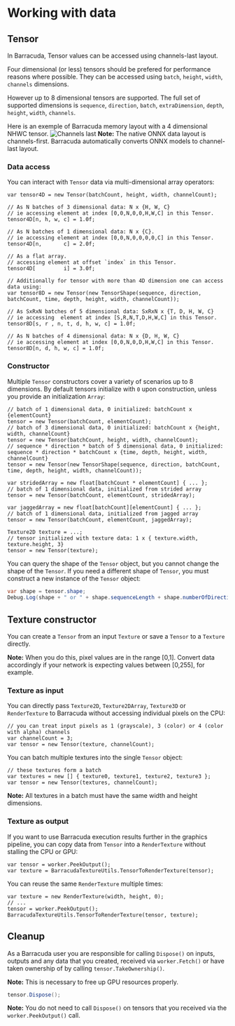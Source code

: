 # Working with data

## Tensor
In Barracuda, Tensor values can be accessed using channels-last layout.

Four dimensional (or less) tensors should be prefered for performance reasons where possible. They can be accessed using `batch`, `height`, `width`, `channels` dimensions.

However up to 8 dimensional tensors are supported. The full set of supported dimensions is `sequence`, `direction`, `batch`, `extraDimension`, `depth`, `height`, `width`, `channels`.

Here is an exemple of Barracuda memory layout with a 4 dimensional NHWC tensor.
![Channels last](images/ChannelsLast.png)
**Note:**  The native ONNX data layout is channels-first. Barracuda automatically converts ONNX models to channel-last layout.

### Data access

You can interact with `Tensor` data via multi-dimensional array operators:
```Csharp
var tensor4D = new Tensor(batchCount, height, width, channelCount);

// As N batches of 3 dimensional data: N x {H, W, C}
// ie accessing element at index [0,0,N,0,0,H,W,C] in this Tensor.
tensor4D[n, h, w, c] = 1.0f;

// As N batches of 1 dimensional data: N x {C}.
// ie accessing element at index [0,0,N,0,0,0,0,C] in this Tensor.
tensor4D[n,       c] = 2.0f; 

// As a flat array. 
// accessing element at offset `index` in this Tensor.
tensor4D[         i] = 3.0f;

// Additionally for tensor with more than 4D dimension one can access data using:
var tensor8D = new Tensor(new TensorShape(sequence, direction, batchCount, time, depth, height, width, channelCount));

// As SxRxN batches of 5 dimensional data: SxRxN x {T, D, H, W, C}
// ie accessing  element at index [S,R,N,T,D,H,W,C] in this Tensor.
tensor8D[s, r , n, t, d, h, w, c] = 1.0f;

// As N batches of 4 dimensional data: N x {D, H, W, C}
// ie accessing element at index [0,0,N,0,D,H,W,C] in this Tensor.
tensor8D[n, d, h, w, c] = 1.0f;
```

### Constructor
Multiple `Tensor` constructors cover a variety of scenarios up to 8 dimensions. By default tensors initialize with `0` upon construction, unless you provide an initialization `Array`:
```Csharp
// batch of 1 dimensional data, 0 initialized: batchCount x {elementCount}
tensor = new Tensor(batchCount, elementCount);
// batch of 3 dimensional data, 0 initialized: batchCount x {height, width, channelCount}
tensor = new Tensor(batchCount, height, width, channelCount);
// sequence * direction * batch of 5 dimensional data, 0 initialized: sequence * direction * batchCount x {time, depth, height, width, channelCount}
tensor = new Tensor(new TensorShape(sequence, direction, batchCount, time, depth, height, width, channelCount));
```
```Csharp
var stridedArray = new float[batchCount * elementCount] { ... };
// batch of 1 dimensional data, initialized from strided array
tensor = new Tensor(batchCount, elementCount, stridedArray);     
```
```Csharp
var jaggedArray = new float[batchCount][elementCount] { ... };
// batch of 1 dimensional data, initialized from jagged array
tensor = new Tensor(batchCount, elementCount, jaggedArray);      
```
```Csharp
Texture2D texture = ...;
// tensor initialized with texture data: 1 x { texture.width, texture.height, 3}
tensor = new Tensor(texture);                                    
```

You can query the shape of the `Tensor` object, but you cannot change the shape of the `Tensor`. If you need a different shape of `Tensor`, you must construct a new instance of the `Tensor` object:

```C#
var shape = tensor.shape;
Debug.Log(shape + " or " + shape.sequenceLength + shape.numberOfDirections + shape.batch + shape.extraDimension + shape.depth +shape.height + shape.width + shape.channels);
```

## Texture constructor
You can create a `Tensor` from an input `Texture` or save a `Tensor` to a `Texture` directly. 

**Note:** When you do this, pixel values are in the range [0,1]. Convert data accordingly if your network is expecting values between [0,255], for example.

### Texture as input
You can directly pass `Texture2D`, `Texture2DArray`, `Texture3D` or `RenderTexture` to Barracuda without accessing individual pixels on the CPU:
```Csharp
// you can treat input pixels as 1 (grayscale), 3 (color) or 4 (color with alpha) channels
var channelCount = 3; 
var tensor = new Tensor(texture, channelCount);
```
You can batch multiple textures into the single `Tensor` object:
```Csharp
// these textures form a batch
var textures = new [] { texture0, texture1, texture2, texture3 }; 
var tensor = new Tensor(textures, channelCount);
```
**Note:** All textures in a batch must have the same width and height dimensions.

### Texture as output
If you want to use Barracuda execution results further in the graphics pipeline, you can copy data from `Tensor` into a `RenderTexture` without stalling the CPU or GPU:
```Csharp
var tensor = worker.PeekOutput();
var texture = BarracudaTextureUtils.TensorToRenderTexture(tensor);
```
You can reuse the same `RenderTexture` multiple times:
```Csharp
var texture = new RenderTexture(width, height, 0);
// ...
tensor = worker.PeekOutput();
BarracudaTextureUtils.TensorToRenderTexture(tensor, texture);
```


## Cleanup
As a Barracuda user you are responsible for calling `Dispose()` on inputs, outputs and any data that you created, received via `worker.Fetch()` or have taken ownership of by calling `tensor.TakeOwnership()`.  

**Note:** This is necessary to free up GPU resources properly.

```C#
tensor.Dispose();
```
**Note:** You do not need to call `Dispose()` on tensors that you received via the ``worker.PeekOutput()`` call.